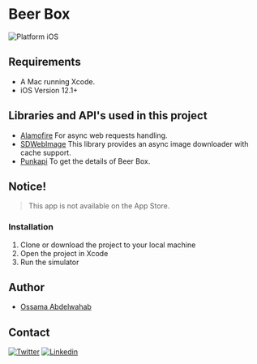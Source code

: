 # Beer Box
<img src="https://img.shields.io/badge/platform-iOS-blue.svg?style=flat" alt="Platform iOS" />

## Requirements

* A Mac running Xcode.
* iOS Version 12.1+

## Libraries and API's used in this project

* [Alamofire](https://github.com/Alamofire/Alamofire) For async web requests handling.
* [SDWebImage](https://github.com/SDWebImage/SDWebImage) This library provides an async image downloader with cache support.
* [Punkapi](https://punkapi.com) To get the details of Beer Box.

## Notice!

> This app is not available on the App Store.

### Installation

1. Clone or download the project to your local machine
2. Open the project in Xcode
3. Run the simulator

## Author
- [Ossama Abdelwahab](https://github.com/ossab98)

## Contact

[![Twitter](https://img.shields.io/badge/Twitter-@ossab98-red.svg?style=flat)](https://twitter.com/ossab98)
[![Linkedin](https://img.shields.io/badge/Linkedin-@ossab98-blue.svg?style=flat)](https://www.linkedin.com/in/ossab98/)
